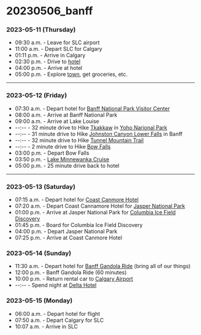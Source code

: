 # 20230506_banff


### 2023-05-11 (Thursday)
- 09:30 a.m. - Leave for SLC airport
- 11:00 a.m. - Depart SLC for Calgary
- 01:11 p.m. - Arrive in Calgary
- 02:30 p.m. - Drive to [hotel](https://www.silvercreekcanmore.ca)
- 04:00 p.m. - Arrive at hotel
- 05:00 p.m. - Explore [town](https://canmore.ca/), get groceries, etc.

---

### 2023-05-12 (Friday)
- 07:30 a.m. - Depart hotel for [Banff National Park Visitor Center](https://www.banfflakelouise.com)
- 08:00 a.m. - Arrive at Banff National Park
- 09:00 a.m. - Arrive at Lake Louise
- --:--      - 32 minute drive to Hike [Tkakkaw](https://www.alltrails.com/trail/canada/british-columbia/takakkaw-falls-trail?u=i&u=i) in [Yoho Narional Park](https://parks.canada.ca/pn-np/bc/yoho)
- --:--      - 31 minute drive to Hike [Johnston Canyon Lower Falls](https://www.alltrails.com/trail/canada/alberta/johnston-canyon-to-lower-falls?u=i) in Banff
- --:--      - 32 minute drive to Hike [Tunnel Mountain Trail](https://www.alltrails.com/trail/canada/alberta/tunnel-mountain-summit?u=i&u=i)
- --:--      - 2 minute drive to Hike [Bow Falls](https://www.alltrails.com/trail/canada/alberta/bow-falls-viewpoint?u=i&u=i)
- 03:00 p.m. - Depart Bow Falls
- 03:50 p.m. - [Lake Minnewanka Cruise](https://www.banffjaspercollection.com/attractions/lake-minnewanka-cruise/)
- 05:00 p.m. - 25 minute drive back to hotel

---

### 2023-05-13 (Saturday)
- 07:15 a.m. - Depart hotel for [Coast Canmore Hotel](https://www.coasthotels.com/coast-canmore-hotel-and-conference-centre)
- 07:20 a.m. - Depart Coast Cannamore Hotel for [Jasper National Park](https://parks.canada.ca/pn-np/ab/jasper)
- 01:00 p.m. - Arrive at Jasper National Park for [Columbia Ice Field Discovery](https://www.banffjaspercollection.com/attractions/columbia-icefield/)
- 01:45 p.m. - Board for Columbia Ice Field Discovery
- 04:00 p.m. - Depart Jasper National Park
- 07:25 p.m. - Arrive at Coast Canmore Hotel

### 2023-05-14 (Sunday)
- 11:30 a.m. - Depart hotel for [Banff Gandola Ride](https://www.banffjaspercollection.com/attractions/banff-gondola/) (bring all of our things)
- 12:00 p.m. - Banff Gandola Ride (60 minutes)
- 10:00 p.m. - Return rental car to [Calgary Airport](https://www.yyc.com/)
- --:--      - Spend night at [Delta Hotel](https://www.marriott.com/en-us/hotels/yycca-delta-hotels-calgary-airport-in-terminal/overview/?scid=32646fba-0bff-4cab-a6d5-0aafa36d2fec&gclid=Cj0KCQjw9deiBhC1ARIsAHLjR2BFGaTDiX9gfSk7oZpYME6tAnhm5OwO-CUS2QJYhH_yM1QAfD3WNVoaAkFOEALw_wcB&gclsrc=aw.ds)

### 2023-05-15 (Monday)
- 06:00 a.m. - Depart hotel for flight
- 07:50 a.m. - Depart Calgary for SLC
- 10:07 a.m. - Arrive in SLC